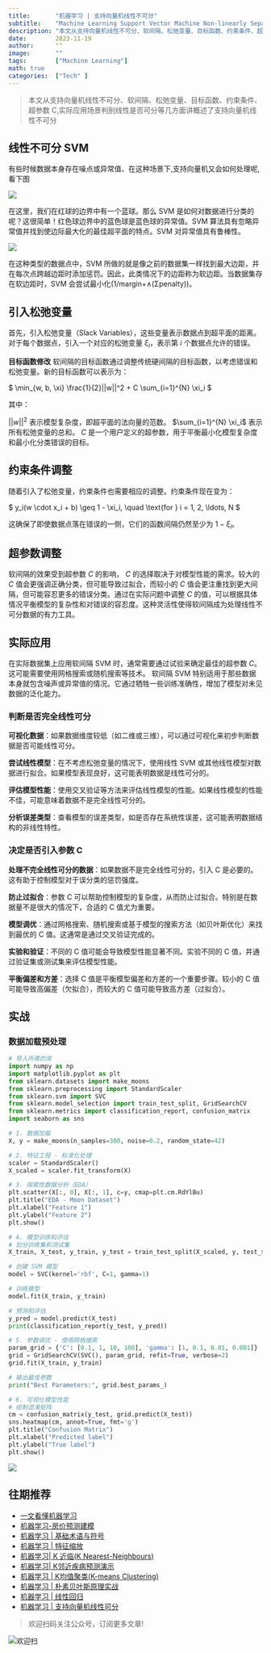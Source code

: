 ```yaml
---
title:       "机器学习 | 支持向量机线性不可分"
subtitle:    "Machine Learning Support Vector Machine Non-linearly Separable"
description: "本文从支持向量机线性不可分、软间隔、松弛变量、目标函数、约束条件、超参数 C,实际应用场景判别线性是否可分等几方面讲概述了支持向量机线性不可分"
date:        2023-11-19
author:      ""
image:       ""
tags:        ["Machine Learning"]
math: true
categories:  ["Tech" ]
---
```



> 本文从支持向量机线性不可分、软间隔、松弛变量、目标函数、约束条件、超参数 C,实际应用场景判别线性是否可分等几方面讲概述了支持向量机线性不可分

## 线性不可分 SVM

有些时候数据本身存在噪点或异常值、在这种场景下,支持向量机又会如何处理呢,看下图

![](/img/ml/svm8.jpeg)


在这里，我们在红球的边界中有一个蓝球。那么 SVM 是如何对数据进行分类的呢？这很简单！红色球边界中的蓝色球是蓝色球的异常值。SVM 算法具有忽略异常值并找到使边际最大化的最佳超平面的特点。SVM 对异常值具有鲁棒性。

![](/img/ml/svm7.jpeg)

在这种类型的数据点中，SVM 所做的就是像之前的数据集一样找到最大边距，并在每次点跨越边距时添加惩罚。因此，此类情况下的边距称为软边距。当数据集存在软边距时，SVM 会尝试最小化(1/margin+∧(Σpenalty))。

## 引入松弛变量

首先，引入松弛变量（Slack Variables），这些变量表示数据点到超平面的距离。对于每个数据点，引入一个对应的松弛变量 $\xi_i$，表示第 $i$ 个数据点允许的错误。

**目标函数修改**
软间隔的目标函数通过调整传统硬间隔的目标函数，以考虑错误和松弛变量。新的目标函数可以表示为：

$
\min_{w, b, \xi} \frac{1}{2}||w||^2 + C \sum_{i=1}^{N} \xi_i
$

其中：

$||w||^2$ 表示模型复杂度，即超平面的法向量的范数。
$\sum_{i=1}^{N} \xi_i$ 表示所有松弛变量的总和。
$C$ 是一个用户定义的超参数，用于平衡最小化模型复杂度和最小化分类错误的目标。

## 约束条件调整

随着引入了松弛变量，约束条件也需要相应的调整。约束条件现在变为：

$
y_i(w \cdot x_i + b) \geq 1 - \xi_i, \quad \text{for } i = 1, 2, \ldots, N
$

这确保了即使数据点落在错误的一侧，它们的函数间隔仍然至少为 $1 - \xi_i$。

## 超参数调整

软间隔的效果受到超参数 $C$ 的影响， $C$ 的选择取决于对模型性能的需求。较大的 $C$ 值会更强调正确分类，但可能导致过拟合，而较小的 $C$ 值会更注重找到更大间隔，但可能容忍更多的错误分类。通过在实际问题中调整 $C$ 的值，可以根据具体情况平衡模型的复杂性和对错误的容忍度。这种灵活性使得软间隔成为处理线性不可分数据的有力工具。

## 实际应用

在实际数据集上应用软间隔 SVM 时，通常需要通过试验来确定最佳的超参数 $C$。这可能需要使用网格搜索或随机搜索等技术。
软间隔 SVM 特别适用于那些数据本身就包含噪声或异常值的情况。它通过牺牲一些训练准确性，增加了模型对未见数据的泛化能力。

### 判断是否完全线性可分

**可视化数据**：如果数据维度较低（如二维或三维），可以通过可视化来初步判断数据是否可能线性可分。

**尝试线性模型**：在不考虑松弛变量的情况下，使用线性 SVM 或其他线性模型对数据进行拟合。如果模型表现良好，这可能表明数据是线性可分的。

**评估模型性能**：使用交叉验证等方法来评估线性模型的性能。如果线性模型的性能不佳，可能意味着数据不是完全线性可分的。

**分析误差类型**：查看模型的误差类型，如是否存在系统性误差，这可能表明数据结构的非线性特性。

### 决定是否引入参数 C

**处理不完全线性可分的数据**：如果数据不是完全线性可分的，引入 C 是必要的。这有助于控制模型对于误分类的惩罚强度。

**防止过拟合**：参数 C 可以帮助控制模型的复杂度，从而防止过拟合。特别是在数据量不是很大的情况下，合适的 C 值尤为重要。

**模型调优**：通过网格搜索、随机搜索或基于模型的搜索方法（如贝叶斯优化）来找到最优的 C 值。这通常是通过交叉验证完成的。

**实验和验证**：不同的 C 值可能会导致模型性能显著不同。实验不同的 C 值，并通过验证集或测试集来评估模型性能。

**平衡偏差和方差**：选择 C 值是平衡模型偏差和方差的一个重要步骤。较小的 C 值可能导致高偏差（欠拟合），而较大的 C 值可能导致高方差（过拟合）。


## 实战


### 数据加载预处理

```python
# 导入所需的库
import numpy as np
import matplotlib.pyplot as plt
from sklearn.datasets import make_moons
from sklearn.preprocessing import StandardScaler
from sklearn.svm import SVC
from sklearn.model_selection import train_test_split, GridSearchCV
from sklearn.metrics import classification_report, confusion_matrix
import seaborn as sns

# 1. 数据加载
X, y = make_moons(n_samples=300, noise=0.2, random_state=42)

# 2. 特征工程 - 标准化处理
scaler = StandardScaler()
X_scaled = scaler.fit_transform(X)

# 3. 探索性数据分析（EDA）
plt.scatter(X[:, 0], X[:, 1], c=y, cmap=plt.cm.RdYlBu)
plt.title("EDA - Moon Dataset")
plt.xlabel("Feature 1")
plt.ylabel("Feature 2")
plt.show()

# 4. 模型训练和评估
# 划分训练集和测试集
X_train, X_test, y_train, y_test = train_test_split(X_scaled, y, test_size=0.3, random_state=42)

# 创建 SVM 模型
model = SVC(kernel='rbf', C=1, gamma=1)

# 训练模型
model.fit(X_train, y_train)

# 预测和评估
y_pred = model.predict(X_test)
print(classification_report(y_test, y_pred))

# 5. 参数调优 - 使用网格搜索
param_grid = {'C': [0.1, 1, 10, 100], 'gamma': [1, 0.1, 0.01, 0.001]}
grid = GridSearchCV(SVC(), param_grid, refit=True, verbose=2)
grid.fit(X_train, y_train)

# 输出最佳参数
print("Best Parameters:", grid.best_params_)

# 6. 可视化模型性能
# 绘制混淆矩阵
cm = confusion_matrix(y_test, grid.predict(X_test))
sns.heatmap(cm, annot=True, fmt='g')
plt.title("Confusion Matrix")
plt.xlabel("Predicted label")
plt.ylabel("True label")
plt.show()

```


![](/img/ml/svm-cf.png)


## 往期推荐

- [一文看懂机器学习](https://mp.weixin.qq.com/s?__biz=MzU0ODMzMzk0Ng==&mid=2247484391&idx=1&sn=716e299395f39c6ee2af72227f34b255&chksm=fb41f3f2cc367ae4f2f89dd7ed47de8378c35abc5904241b7d247e87cd707668b1bb09129a7b#rd)
- [机器学习-房价预测建模](https://mp.weixin.qq.com/s?__biz=MzU0ODMzMzk0Ng==&mid=2247484401&idx=1&sn=0b67c4ad3e7608009ae920571f2fd308&chksm=fb41f3e4cc367af2f41d9b17f6f2a8310d5cb299bfa355618907f4e0202522d9e2b3e19d5c91#rd)
- [机器学习 | 基础术语与符号](https://mp.weixin.qq.com/s?__biz=MzU0ODMzMzk0Ng==&mid=2247484401&idx=1&sn=0b67c4ad3e7608009ae920571f2fd308&chksm=fb41f3e4cc367af2f41d9b17f6f2a8310d5cb299bfa355618907f4e0202522d9e2b3e19d5c91#rd)
- [机器学习 | 特征缩放](https://mp.weixin.qq.com/s?__biz=MzU0ODMzMzk0Ng==&mid=2247484510&idx=1&sn=bb7cf6117c620aae01064f1051730c29&chksm=fb41f44bcc367d5d223dd7a8d445e92d97e2e993a49d122e019f80a1555b0b651567f5056060#rd)
- [机器学习| K 近临(K Nearest-Neighbours)](https://mp.weixin.qq.com/s?__biz=MzU0ODMzMzk0Ng==&mid=2247484572&idx=1&sn=e8fed49378732bd5c40f6130dd42ec7c&chksm=fb41f489cc367d9fa1483192ace36bad08a49c546a1b8e19c2350e14e6d2693cf39fd27dabf5#rd)
- [机器学习| K邻近疾病预测演示](https://mp.weixin.qq.com/s?__biz=MzU0ODMzMzk0Ng==&mid=2247484576&idx=1&sn=272c2f834eb92197d382ca7164a097a1&chksm=fb41f4b5cc367da36d40622bbc097cb19e9cccad76062c33c49d494205ce2473720318e6a914#rd)
- [机器学习 | K均值聚类(K-means Clustering)](https://mp.weixin.qq.com/s?__biz=MzU0ODMzMzk0Ng==&mid=2247484610&idx=1&sn=e5ddd983cd1f32b52524a8ae846c36f1&chksm=fb41f4d7cc367dc10d15fecadaa82ef74b5ab5c71704fb869fd1c62ad0da6e17cb037a31ca66#rd)
- [机器学习 | 朴素贝叶斯原理实战](https://mp.weixin.qq.com/s?__biz=MzU0ODMzMzk0Ng==&mid=2247484764&idx=1&sn=08ec391ef9a85c25d8205a3574b4a636&chksm=fb41f549cc367c5f1fb90a3f9735831576334566afd7d409f063cd329e8af81a79a797f9104f#rd)
- [机器学习 | 线性回归](https://mp.weixin.qq.com/s?__biz=MzU0ODMzMzk0Ng==&mid=2247484791&idx=1&sn=5fb140a07fe30805d785303d55307b14&chksm=fb41f562cc367c74b5ae84e05093062b79a8827a505de7b858f2c76414a29ea9d94e08aaaaa5#rd)
- [机器学习 | 支持向量机线性可分](https://mp.weixin.qq.com/s?__biz=MzU0ODMzMzk0Ng==&mid=2247484831&idx=1&sn=e052655aa3d5e383192c7ad1d03d170c&chksm=fb41f58acc367c9c16b8879137ff4dcd9a3bbf3610d6ebdba62d699fd6ac1f18a2b0eb9b93e0#rd)

> 欢迎扫码关注公众号，订阅更多文章!

![欢迎扫](/img/public-plantform-qr.png)

